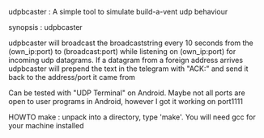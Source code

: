 udpbcaster : A simple tool to simulate build-a-vent udp behaviour

synopsis : udpbcaster <Portnumber> <broadcaststring>

udpbcaster will broadcast the broadcaststring every 10 seconds from the (own_ip:port) to (broadcast:port)
while listening on (own_ip:port) for incoming udp datagrams. If a datagram from a foreign address arrives
udpbcaster will prepend the text in the telegram with "ACK:" and send it back to the address/port it came from

Can be tested with "UDP Terminal" on Android. Maybe not all ports are open to user programs in Android,
however I got it working on port1111

HOWTO make : unpack into a directory, type 'make'. You will need gcc for your machine installed
